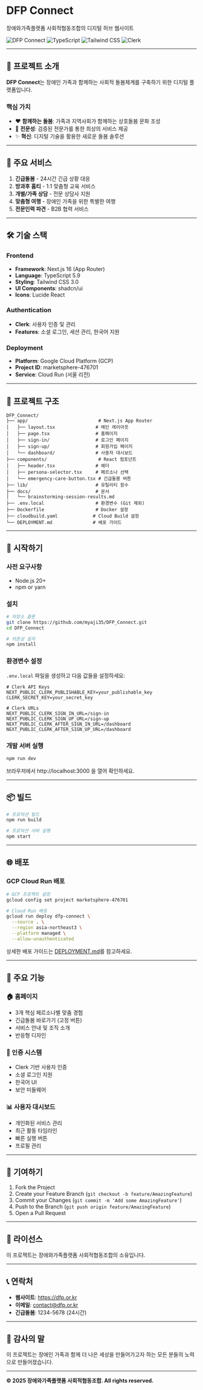 # DFP Connect

장애와가족플랫폼 사회적협동조합의 디지털 허브 웹사이트

![DFP Connect](https://img.shields.io/badge/Next.js-16.0-black)
![TypeScript](https://img.shields.io/badge/TypeScript-5.9-blue)
![Tailwind CSS](https://img.shields.io/badge/Tailwind-3.0-38bdf8)
![Clerk](https://img.shields.io/badge/Clerk-Auth-6c47ff)

---

## 🌟 프로젝트 소개

**DFP Connect**는 장애인 가족과 함께하는 사회적 돌봄체계를 구축하기 위한 디지털 플랫폼입니다.

### 핵심 가치
- ❤️ **함께하는 돌봄**: 가족과 지역사회가 함께하는 상호돌봄 문화 조성
- 🤝 **전문성**: 검증된 전문가를 통한 최상의 서비스 제공
- ✨ **혁신**: 디지털 기술을 활용한 새로운 돌봄 솔루션

---

## 🎯 주요 서비스

1. **긴급돌봄** - 24시간 긴급 상황 대응
2. **방과후 홈티** - 1:1 맞춤형 교육 서비스
3. **개별/가족 상담** - 전문 상담사 지원
4. **맞춤형 여행** - 장애인 가족을 위한 특별한 여행
5. **전문인력 파견** - B2B 협력 서비스

---

## 🛠 기술 스택

### Frontend
- **Framework**: Next.js 16 (App Router)
- **Language**: TypeScript 5.9
- **Styling**: Tailwind CSS 3.0
- **UI Components**: shadcn/ui
- **Icons**: Lucide React

### Authentication
- **Clerk**: 사용자 인증 및 관리
- **Features**: 소셜 로그인, 세션 관리, 한국어 지원

### Deployment
- **Platform**: Google Cloud Platform (GCP)
- **Project ID**: marketsphere-476701
- **Service**: Cloud Run (서울 리전)

---

## 📂 프로젝트 구조

```
DFP_Connect/
├── app/                          # Next.js App Router
│   ├── layout.tsx               # 메인 레이아웃
│   ├── page.tsx                 # 홈페이지
│   ├── sign-in/                 # 로그인 페이지
│   ├── sign-up/                 # 회원가입 페이지
│   └── dashboard/               # 사용자 대시보드
├── components/                   # React 컴포넌트
│   ├── header.tsx               # 헤더
│   ├── persona-selector.tsx     # 페르소나 선택
│   └── emergency-care-button.tsx # 긴급돌봄 버튼
├── lib/                         # 유틸리티 함수
├── docs/                        # 문서
│   └── brainstorming-session-results.md
├── .env.local                   # 환경변수 (Git 제외)
├── Dockerfile                   # Docker 설정
├── cloudbuild.yaml             # Cloud Build 설정
└── DEPLOYMENT.md               # 배포 가이드
```

---

## 🚀 시작하기

### 사전 요구사항
- Node.js 20+
- npm or yarn

### 설치

```bash
# 저장소 클론
git clone https://github.com/myaji35/DFP_Connect.git
cd DFP_Connect

# 의존성 설치
npm install
```

### 환경변수 설정

`.env.local` 파일을 생성하고 다음 값들을 설정하세요:

```env
# Clerk API Keys
NEXT_PUBLIC_CLERK_PUBLISHABLE_KEY=your_publishable_key
CLERK_SECRET_KEY=your_secret_key

# Clerk URLs
NEXT_PUBLIC_CLERK_SIGN_IN_URL=/sign-in
NEXT_PUBLIC_CLERK_SIGN_UP_URL=/sign-up
NEXT_PUBLIC_CLERK_AFTER_SIGN_IN_URL=/dashboard
NEXT_PUBLIC_CLERK_AFTER_SIGN_UP_URL=/dashboard
```

### 개발 서버 실행

```bash
npm run dev
```

브라우저에서 http://localhost:3000 을 열어 확인하세요.

---

## 📦 빌드

```bash
# 프로덕션 빌드
npm run build

# 프로덕션 서버 실행
npm start
```

---

## 🌐 배포

### GCP Cloud Run 배포

```bash
# GCP 프로젝트 설정
gcloud config set project marketsphere-476701

# Cloud Run 배포
gcloud run deploy dfp-connect \
  --source . \
  --region asia-northeast3 \
  --platform managed \
  --allow-unauthenticated
```

상세한 배포 가이드는 [DEPLOYMENT.md](./DEPLOYMENT.md)를 참고하세요.

---

## 🎨 주요 기능

### 🏠 홈페이지
- 3개 핵심 페르소나별 맞춤 경험
- 긴급돌봄 바로가기 (고정 버튼)
- 서비스 안내 및 조직 소개
- 반응형 디자인

### 🔐 인증 시스템
- Clerk 기반 사용자 인증
- 소셜 로그인 지원
- 한국어 UI
- 보안 미들웨어

### 📊 사용자 대시보드
- 개인화된 서비스 관리
- 최근 활동 타임라인
- 빠른 실행 버튼
- 프로필 관리

---

## 🤝 기여하기

1. Fork the Project
2. Create your Feature Branch (`git checkout -b feature/AmazingFeature`)
3. Commit your Changes (`git commit -m 'Add some AmazingFeature'`)
4. Push to the Branch (`git push origin feature/AmazingFeature`)
5. Open a Pull Request

---

## 📝 라이선스

이 프로젝트는 장애와가족플랫폼 사회적협동조합의 소유입니다.

---

## 📞 연락처

- **웹사이트**: https://dfp.or.kr
- **이메일**: contact@dfp.or.kr
- **긴급돌봄**: 1234-5678 (24시간)

---

## 🙏 감사의 말

이 프로젝트는 장애인 가족과 함께 더 나은 세상을 만들어가고자 하는
모든 분들의 노력으로 만들어졌습니다.

---

**© 2025 장애와가족플랫폼 사회적협동조합. All rights reserved.**
